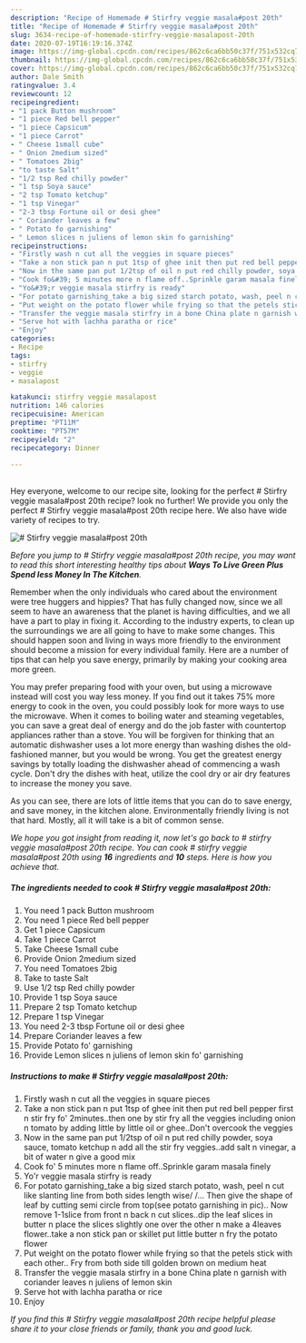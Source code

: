 ```yaml
---
description: "Recipe of Homemade # Stirfry veggie masala#post 20th"
title: "Recipe of Homemade # Stirfry veggie masala#post 20th"
slug: 3634-recipe-of-homemade-stirfry-veggie-masalapost-20th
date: 2020-07-19T16:19:16.374Z
image: https://img-global.cpcdn.com/recipes/862c6ca6bb50c37f/751x532cq70/stirfry-veggie-masalapost-20th-recipe-main-photo.jpg
thumbnail: https://img-global.cpcdn.com/recipes/862c6ca6bb50c37f/751x532cq70/stirfry-veggie-masalapost-20th-recipe-main-photo.jpg
cover: https://img-global.cpcdn.com/recipes/862c6ca6bb50c37f/751x532cq70/stirfry-veggie-masalapost-20th-recipe-main-photo.jpg
author: Dale Smith
ratingvalue: 3.4
reviewcount: 12
recipeingredient:
- "1 pack Button mushroom"
- "1 piece Red bell pepper"
- "1 piece Capsicum"
- "1 piece Carrot"
- " Cheese 1small cube"
- " Onion 2medium sized"
- " Tomatoes 2big"
- "to taste Salt"
- "1/2 tsp Red chilly powder"
- "1 tsp Soya sauce"
- "2 tsp Tomato ketchup"
- "1 tsp Vinegar"
- "2-3 tbsp Fortune oil or desi ghee"
- " Coriander leaves a few"
- " Potato fo garnishing"
- " Lemon slices n juliens of lemon skin fo garnishing"
recipeinstructions:
- "Firstly wash n cut all the veggies in square pieces"
- "Take a non stick pan n put 1tsp of ghee init then put red bell pepper first n stir fry fo&#39; 2minutes..then one by stir fry all the veggies including onion n tomato by adding little by little oil or ghee..Don&#39;t overcook the veggies"
- "Now in the same pan put 1/2tsp of oil n put red chilly powder, soya sauce, tomato ketchup n add all the stir fry veggies..add salt n vinegar, a bit of water n give a good mix"
- "Cook fo&#39; 5 minutes more n flame off..Sprinkle garam masala finely"
- "Yo&#39;r veggie masala stirfry is ready"
- "For potato garnishing_take a big sized starch potato, wash, peel n cut like slanting line from both sides length wise/ /... Then give the shape of leaf by cutting semi circle from top(see potato garnishing in pic).. Now remove 1-1slice from front n back n cut slices..dip the leaf slices in butter n place the slices slightly one over the other n make a 4leaves flower..take a non stick pan or skillet put little butter n fry the potato flower"
- "Put weight on the potato flower while frying so that the petels stick with each other.. Fry from both side till golden brown on medium heat"
- "Transfer the veggie masala stirfry in a bone China plate n garnish with coriander leaves n juliens of lemon skin"
- "Serve hot with lachha paratha or rice"
- "Enjoy"
categories:
- Recipe
tags:
- stirfry
- veggie
- masalapost

katakunci: stirfry veggie masalapost 
nutrition: 146 calories
recipecuisine: American
preptime: "PT11M"
cooktime: "PT57M"
recipeyield: "2"
recipecategory: Dinner

---
```

<br>
Hey everyone, welcome to our recipe site, looking for the perfect # Stirfry veggie masala#post 20th recipe? look no further! We provide you only the perfect # Stirfry veggie masala#post 20th recipe here. We also have wide variety of recipes to try.
<br>


![# Stirfry veggie masala#post 20th](https://img-global.cpcdn.com/recipes/862c6ca6bb50c37f/751x532cq70/stirfry-veggie-masalapost-20th-recipe-main-photo.jpg)

<i>Before you jump to # Stirfry veggie masala#post 20th recipe, you may want to read this short interesting healthy tips about 
<strong>Ways To Live Green Plus Spend less Money In The Kitchen</strong>.</i>
</br>

Remember when the only individuals who cared about the environment were tree huggers and hippies? That has fully changed now, since we all seem to have an awareness that the planet is having difficulties, and we all have a part to play in fixing it. According to the industry experts, to clean up the surroundings we are all going to have to make some changes. This should happen soon and living in ways more friendly to the environment should become a mission for every individual family. Here are a number of tips that can help you save energy, primarily by making your cooking area more green.

You may prefer preparing food with your oven, but using a microwave instead will cost you way less money. If you find out it takes 75% more energy to cook in the oven, you could possibly look for more ways to use the microwave. When it comes to boiling water and steaming vegetables, you can save a great deal of energy and do the job faster with countertop appliances rather than a stove. You will be forgiven for thinking that an automatic dishwasher uses a lot more energy than washing dishes the old-fashioned manner, but you would be wrong. You get the greatest energy savings by totally loading the dishwasher ahead of commencing a wash cycle. Don't dry the dishes with heat, utilize the cool dry or air dry features to increase the money you save.

As you can see, there are lots of little items that you can do to save energy, and save money, in the kitchen alone. Environmentally friendly living is not that hard. Mostly, all it will take is a bit of common sense.


<i>We hope you got insight from reading it, now let's go back to # stirfry veggie masala#post 20th recipe. You can cook # stirfry veggie masala#post 20th using <strong>16</strong> ingredients and <strong>10</strong> steps. Here is how you achieve that.
</i>

##### The ingredients needed to cook # Stirfry veggie masala#post 20th:

1. You need 1 pack Button mushroom
1. You need 1 piece Red bell pepper
1. Get 1 piece Capsicum
1. Take 1 piece Carrot
1. Take  Cheese 1small cube
1. Provide  Onion 2medium sized
1. You need  Tomatoes 2big
1. Take to taste Salt
1. Use 1/2 tsp Red chilly powder
1. Provide 1 tsp Soya sauce
1. Prepare 2 tsp Tomato ketchup
1. Prepare 1 tsp Vinegar
1. You need 2-3 tbsp Fortune oil or desi ghee
1. Prepare  Coriander leaves a few
1. Provide  Potato fo&#39; garnishing
1. Provide  Lemon slices n juliens of lemon skin fo&#39; garnishing


##### Instructions to make # Stirfry veggie masala#post 20th:

1. Firstly wash n cut all the veggies in square pieces
1. Take a non stick pan n put 1tsp of ghee init then put red bell pepper first n stir fry fo&#39; 2minutes..then one by stir fry all the veggies including onion n tomato by adding little by little oil or ghee..Don&#39;t overcook the veggies
1. Now in the same pan put 1/2tsp of oil n put red chilly powder, soya sauce, tomato ketchup n add all the stir fry veggies..add salt n vinegar, a bit of water n give a good mix
1. Cook fo&#39; 5 minutes more n flame off..Sprinkle garam masala finely
1. Yo&#39;r veggie masala stirfry is ready
1. For potato garnishing_take a big sized starch potato, wash, peel n cut like slanting line from both sides length wise/ /... Then give the shape of leaf by cutting semi circle from top(see potato garnishing in pic).. Now remove 1-1slice from front n back n cut slices..dip the leaf slices in butter n place the slices slightly one over the other n make a 4leaves flower..take a non stick pan or skillet put little butter n fry the potato flower
1. Put weight on the potato flower while frying so that the petels stick with each other.. Fry from both side till golden brown on medium heat
1. Transfer the veggie masala stirfry in a bone China plate n garnish with coriander leaves n juliens of lemon skin
1. Serve hot with lachha paratha or rice
1. Enjoy


<i>If you find this # Stirfry veggie masala#post 20th recipe helpful please share it to your close friends or family, thank you and good luck.</i>
